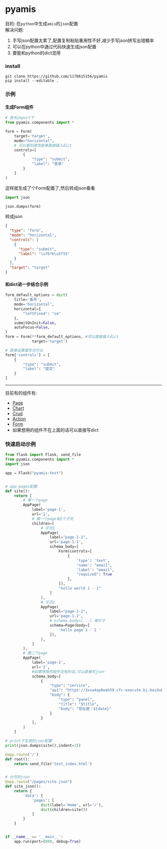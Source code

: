# pyamis

目的: 在`python`中生成`amis`的`json`配置  
解决问题:

1. 手写json配置太累了,配置复制粘贴重用性不好,减少手写json拼写出错概率
2. 可以在python中通过代码快速生成json配置
3. 要能和python的dict混用

### install
```
git clone https://github.com/1178615156/pyamis
pip install --editable .
```
### 示例

#### 生成Form组件

```python
# 首先import下
from pyamis.components import *

form = Form(
    target='target',
    mode="horizontal",
    # 可以看到属性能够直接插入dict
    controls=[
        {
            "type": "submit",
            "label": "登录"
        }
    ]
)
```

这样就生成了个Form配置了,然后转成json看看

```python
import json

json.dumps(form)
```

转成json

```json
{
  "type": "form",
  "mode": "horizontal",
  "controls": [
    {
      "type": "submit",
      "label": "\u767b\u5f55"
    }
  ],
  "target": "target"
}
```

#### 和dict进一步结合示例

```python
form_default_options = dict(
    title='条件',
    mode='horizontal',
    horizontal={
        "leftFixed": "sm"
    },
    submitOnInit=False,
    autoFocus=False,
)
form = Form(**form_default_options, #可以直接插入dict
            target='target')

# 直接设置属性也可以
form['controls'] = [
    {
        "type": "submit",
        "label": "提交"
    }
]
```

---


目前有的组件有:

- [Page](pyamis/components/page.py)
- [Chart](pyamis/components/chart.py)
- [Crud](pyamis/components/crud.py)
- [Action](pyamis/components/action.py)
- [Form](pyamis/components/form/form.py)
- 如果想用的组件不在上面的话可以直接写dict

### 快速启动示例

```python
from flask import Flask, send_file
from pyamis.components import *
import json

app = Flask("pyamis-test")


# app-pages配置
def site():
    return [
        # 第一个page
        AppPage(
            label='page-1',
            url='1',
            # 第一个page有2个子页
            children=[
                # 子页1
                AppPage(
                    label="page-1-1",
                    url='page-1-1',
                    schema_body=[
                        Form(controls=[
                            {
                                'type': 'text',
                                'name': "email",
                                'label': "email",
                                "required": True
                            },
                        ]),
                        "hello world 1 - 1"
                    ]
                ),
                # 子页2
                AppPage(
                    label="page-1-2",
                    url='page-1-2',
                    # schema_body=[...] 等价于
                    schema=Page(body=[
                        'hello page 1 - 2 '
                    ]),
                ),
            ]
        ),
        # 第二个page
        AppPage(
            label='page-2',
            url='2',
            #如果想用的组件没有的话,可以直接写json
            schema_body=[
                {
                    "type": "service",
                    "api": "https://3xsw4ap8wah59.cfc-execute.bj.baidubce.com/api/amis-mock/mock2/page/initData",
                    "body": {
                        "type": "panel",
                        "title": "$title",
                        "body": "现在是：${date}"
                    }
                }
            ],
        )
    ]

# print下生成的json配置
print(json.dumps(site(),indent=2))

@app.route('/')
def root():
    return send_file('test_index.html')


# 分页的json
@app.route("/pages/site.json")
def site_json():
    return {
        'data': {
            'pages': [
                dict(label='Home', url='/'),
                dict(children=site())
            ]
        }
    }


if __name__ == '__main__':
    app.run(port=8080, debug=True)

```